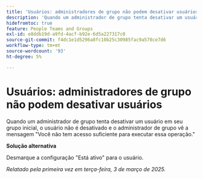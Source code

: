 ```yaml
---
title: 'Usuários: administradores de grupo não podem desativar usuários'
description: 'Quando um administrador de grupo tenta desativar um usuário em seu grupo inicial, o usuário não é desativado e o administrador de grupo vê a mensagem Você não tem acesso suficiente para executar essa operação. '
hidefromtoc: true
feature: People Teams and Groups
exl-id: e8ddb19d-a9fd-4acf-b92e-6d5a227317c0
source-git-commit: f4dc1e1d5296a8fc10b25c30985fac9a578ce7d6
workflow-type: tm+mt
source-wordcount: '93'
ht-degree: 5%

---
```


# Usuários: administradores de grupo não podem desativar usuários

Quando um administrador de grupo tenta desativar um usuário em seu grupo inicial, o usuário não é desativado e o administrador de grupo vê a mensagem &quot;Você não tem acesso suficiente para executar essa operação.&quot;

**Solução alternativa**

Desmarque a configuração &quot;Está ativo&quot; para o usuário.

_Relatado pela primeira vez em terça-feira, 3 de março de 2025._

